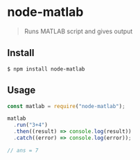 # node-matlab

> Runs MATLAB script and gives output

## Install

```
$ npm install node-matlab
```

## Usage

```js
const matlab = require("node-matlab");

matlab
  .run("3+4")
  .then((result) => console.log(result))
  .catch((error) => console.log(error));

// ans = 7
```
